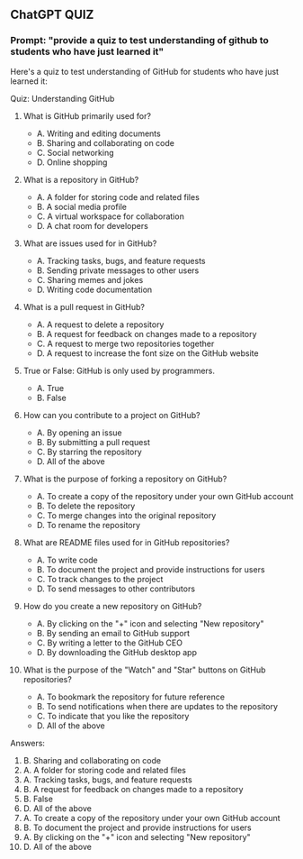 ## ChatGPT QUIZ

### Prompt: "provide a quiz to test understanding of github to students who have just learned it"

Here's a quiz to test understanding of GitHub for students who have just learned it:

Quiz: Understanding GitHub

1. What is GitHub primarily used for?
   - A. Writing and editing documents
   - B. Sharing and collaborating on code
   - C. Social networking
   - D. Online shopping

2. What is a repository in GitHub?
   - A. A folder for storing code and related files
   - B. A social media profile
   - C. A virtual workspace for collaboration
   - D. A chat room for developers

3. What are issues used for in GitHub?
   - A. Tracking tasks, bugs, and feature requests
   - B. Sending private messages to other users
   - C. Sharing memes and jokes
   - D. Writing code documentation

4. What is a pull request in GitHub?
   - A. A request to delete a repository
   - B. A request for feedback on changes made to a repository
   - C. A request to merge two repositories together
   - D. A request to increase the font size on the GitHub website

5. True or False: GitHub is only used by programmers.
   - A. True
   - B. False

6. How can you contribute to a project on GitHub?
   - A. By opening an issue
   - B. By submitting a pull request
   - C. By starring the repository
   - D. All of the above

7. What is the purpose of forking a repository on GitHub?
   - A. To create a copy of the repository under your own GitHub account
   - B. To delete the repository
   - C. To merge changes into the original repository
   - D. To rename the repository

8. What are README files used for in GitHub repositories?
   - A. To write code
   - B. To document the project and provide instructions for users
   - C. To track changes to the project
   - D. To send messages to other contributors

9. How do you create a new repository on GitHub?
   - A. By clicking on the "+" icon and selecting "New repository"
   - B. By sending an email to GitHub support
   - C. By writing a letter to the GitHub CEO
   - D. By downloading the GitHub desktop app

10. What is the purpose of the "Watch" and "Star" buttons on GitHub repositories?
    - A. To bookmark the repository for future reference
    - B. To send notifications when there are updates to the repository
    - C. To indicate that you like the repository
    - D. All of the above

Answers:
1. B. Sharing and collaborating on code
2. A. A folder for storing code and related files
3. A. Tracking tasks, bugs, and feature requests
4. B. A request for feedback on changes made to a repository
5. B. False
6. D. All of the above
7. A. To create a copy of the repository under your own GitHub account
8. B. To document the project and provide instructions for users
9. A. By clicking on the "+" icon and selecting "New repository"
10. D. All of the above